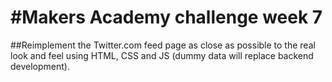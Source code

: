 #Makers Academy challenge week 7
=================
##Reimplement the Twitter.com feed page as close as possible to the real look and feel using HTML, CSS and JS (dummy data will replace backend development).

